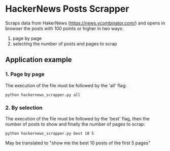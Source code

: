 # HackerNews Posts Scrapper
Scraps data from HakerNews (https://news.ycombinator.com/) and opens in browser the posts with 100 points or higher in two ways: 

1. page by page 
2. selecting the number of posts and pages to scrap 

## Application example
### 1. Page by page
The execution of the file must be followed by the 'all' flag:
```
python hackernews_scrapper.py all
```
### 2. By selection
The execution of the file must be followed by the 'best' flag, then the number of posts to show and finally the number of pages to scrap:
```
python hackernews_scrapper.py best 10 5
```
May be translated to "show me the best 10 posts of the first 5 pages"
